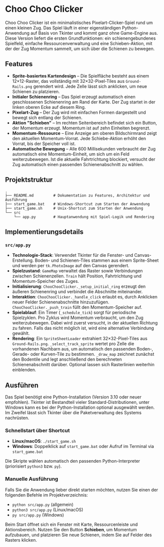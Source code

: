 # Choo Choo Clicker

Choo Choo Clicker ist ein minimalistisches Pixelart-Clicker-Spiel rund um einen kleinen Zug. Das Spiel läuft in einer eigenständigen Python-Anwendung auf Basis von Tkinter und kommt ganz ohne Game-Engine aus. Diese Version liefert die ersten Grundfunktionen: ein schienengebundenes Spielfeld, einfache Ressourcenverwaltung und eine Schieben-Aktion, mit der der Zug Momentum sammelt, um sich über die Schienen zu bewegen.

## Features

- **Sprite-basiertes Kartendesign** – Die Spielfläche besteht aus einem 12×12-Raster, das vollständig mit 32×32-Pixel-Tiles aus `Ground-Rails.png` gerendert wird. Jede Zelle lässt sich anklicken, um neue Schienen zu platzieren.
- **Initialer Schienenring** – Das Spiel erzeugt automatisch einen geschlossenen Schienenring am Rand der Karte. Der Zug startet in der linken oberen Ecke auf diesem Ring.
- **Pixelart-Zug** – Der Zug wird mit einfachen Formen dargestellt und bewegt sich entlang der Schienen.
- **Aktion "Schieben"** – Im rechten Seitenbereich befindet sich ein Button, der Momentum erzeugt. Momentum ist auf zehn Einheiten begrenzt.
- **Momentum-Ressource** – Eine Anzeige am oberen Bildschirmrand zeigt den aktuellen Momentum-Vorrat. Jede Schiebe-Aktion erhöht den Vorrat, bis der Speicher voll ist.
- **Automatische Bewegung** – Alle 600 Millisekunden verbraucht der Zug automatisch eine Momentum-Einheit, um sich um ein Feld weiterzubewegen. Ist die aktuelle Fahrtrichtung blockiert, versucht der Zug automatisch einen passenden Schienenabschnitt zu wählen.

## Projektstruktur

```
.
├── README.md         # Dokumentation zu Features, Architektur und Ausführung
├── start_game.bat    # Windows-Shortcut zum Starten der Anwendung
├── start_game.sh     # Unix-Shortcut zum Starten der Anwendung
└── src
    └── app.py        # Hauptanwendung mit Spiel-Logik und Rendering
```

## Implementierungsdetails

### `src/app.py`

- **Technologie-Stack**: Verwendet Tkinter für die Fenster- und Canvas-Erstellung. Boden- und Schienen-Tiles stammen aus einem Sprite-Sheet und werden per `tk.PhotoImage` auf den Canvas gerendert.
- **Spielzustand**: `GameMap` verwaltet das Raster sowie Verbindungen zwischen Schienenzellen. `Train` hält Position, Fahrtrichtung und Momentum-Speicher des Zuges.
- **Initialisierung**: `ChooChooClicker._setup_initial_ring` erzeugt den äußeren Schienenring und verbindet die Abschnitte miteinander.
- **Interaktion**: `ChooChooClicker._handle_click` erlaubt es, durch Anklicken neuer Felder Schienenabschnitte hinzuzufügen. `ChooChooClicker._push_train` füllt den Momentum-Speicher auf.
- **Spielablauf**: Ein Timer (`_schedule_tick`) sorgt für periodische Spielzyklen. Pro Zyklus wird Momentum verbraucht, um den Zug weiterzubewegen. Dabei wird zuerst versucht, in der aktuellen Richtung zu fahren. Falls das nicht möglich ist, wird eine alternative Verbindung gewählt.
- **Rendering**: Ein `SpriteSheetLoader` extrahiert 32×32-Pixel-Tiles aus `Ground-Rails.png`. `_select_track_sprite` wertet pro Zelle die vorhandenen Nachbarn aus, um automatisch den passenden Boden-, Gerade- oder Kurven-Tile zu bestimmen. `_draw_map` zeichnet zunächst den Bodentile und legt anschließend den berechneten Schienenabschnitt darüber. Optional lassen sich Rasterlinien weiterhin einblenden.

## Ausführen

Das Spiel benötigt eine Python-Installation (Version 3.10 oder neuer empfohlen). Tkinter ist Bestandteil vieler Standard-Distributionen, unter Windows kann es bei der Python-Installation optional ausgewählt werden. Im Zweifel lässt sich Tkinter über die Paketverwaltung des Systems nachrüsten.

### Schnellstart über Shortcut

- **Linux/macOS**: `./start_game.sh`
- **Windows**: Doppelklick auf `start_game.bat` oder Aufruf im Terminal via `start_game.bat`

Die Skripte wählen automatisch den passenden Python-Interpreter (priorisiert `python3` bzw. `py`).

### Manuelle Ausführung

Falls Sie die Anwendung lieber direkt starten möchten, nutzen Sie einen der folgenden Befehle im Projektverzeichnis:

- `python src/app.py` (allgemein)
- `python3 src/app.py` (Linux/macOS)
- `py src/app.py` (Windows)

Beim Start öffnet sich ein Fenster mit Karte, Ressourcenleiste und Aktionsbereich. Nutzen Sie den Button **Schieben**, um Momentum aufzubauen, und platzieren Sie neue Schienen, indem Sie auf Felder des Rasters klicken.
